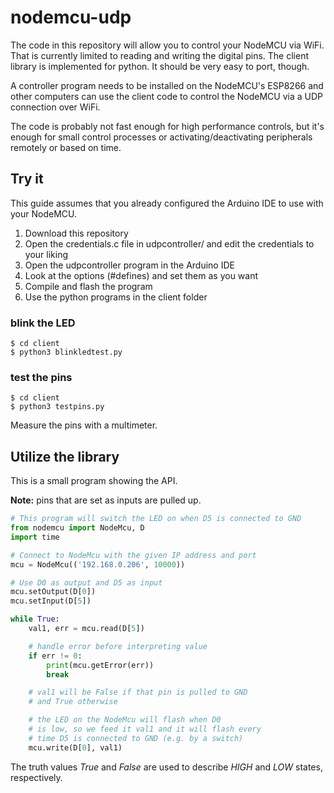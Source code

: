 # nodemcu-udp

The code in this repository will allow you to control your
NodeMCU via WiFi. That is currently limited to reading and
writing the digital pins. The client library is
implemented for python. It should be very easy
to port, though.

A controller program needs to be installed on the NodeMCU's
ESP8266 and other computers can use the client code to control the
NodeMCU via a UDP connection over WiFi.

The code is probably not fast enough for high performance controls,
but it's enough for small control processes or 
activating/deactivating peripherals remotely or based on time.

## Try it

This guide assumes that you already configured the Arduino IDE to
use with your NodeMCU.

1. Download this repository
2. Open the credentials.c file in udpcontroller/ and edit the
   credentials to your liking
3. Open the udpcontroller program in the Arduino IDE
4. Look at the options (#defines) and set them as you want
5. Compile and flash the program
6. Use the python programs in the client folder

### blink the LED

```
$ cd client
$ python3 blinkledtest.py
```

### test the pins

```
$ cd client
$ python3 testpins.py
```

Measure the pins with a multimeter.

## Utilize the library

This is a small program showing the API.

**Note:** pins that are set as inputs are pulled up.

```python
# This program will switch the LED on when D5 is connected to GND
from nodemcu import NodeMcu, D
import time

# Connect to NodeMcu with the given IP address and port
mcu = NodeMcu(('192.168.0.206', 10000))

# Use D0 as output and D5 as input
mcu.setOutput(D[0])
mcu.setInput(D[5])

while True:
	val1, err = mcu.read(D[5])

	# handle error before interpreting value
	if err != 0:
		print(mcu.getError(err))
		break

	# val1 will be False if that pin is pulled to GND
	# and True otherwise

	# the LED on the NodeMcu will flash when D0
	# is low, so we feed it val1 and it will flash every
	# time D5 is connected to GND (e.g. by a switch)
	mcu.write(D[0], val1)
```

The truth values *True* and *False* are used to describe *HIGH* and *LOW*
states, respectively.